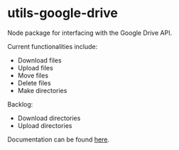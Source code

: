 # utils-google-drive
Node package for interfacing with the Google Drive API.

Current functionalities include:
 - Download files
 - Upload files
 - Move files
 - Delete files
 - Make directories

Backlog:
 - Download directories
 - Upload directories

Documentation can be found [here](https://curtcommander.github.io/utils-google-drive/).

